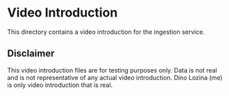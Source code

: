 # Video Introduction

This directory contains a video introduction for the ingestion service.

## Disclaimer

This video introduction files are for testing purposes only. Data is not real and is not representative of any actual video introduction.
Dino Lozina (me) is only video introduction that is real.